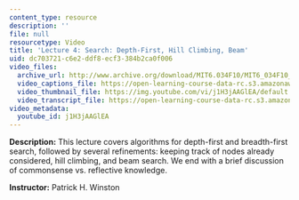 ```yaml
---
content_type: resource
description: ''
file: null
resourcetype: Video
title: 'Lecture 4: Search: Depth-First, Hill Climbing, Beam'
uid: dc703721-c6e2-ddf8-ecf3-384b2ca0f006
video_files:
  archive_url: http://www.archive.org/download/MIT6.034F10/MIT6_034F10_lec04_300k.mp4
  video_captions_file: https://open-learning-course-data-rc.s3.amazonaws.com/6-034-artificial-intelligence-fall-2010/e39058e630fe5f1f8c012d7c7abe474c_j1H3jAAGlEA.vtt
  video_thumbnail_file: https://img.youtube.com/vi/j1H3jAAGlEA/default.jpg
  video_transcript_file: https://open-learning-course-data-rc.s3.amazonaws.com/6-034-artificial-intelligence-fall-2010/7d217346c7e53dd7a4888198e74899b3_j1H3jAAGlEA.pdf
video_metadata:
  youtube_id: j1H3jAAGlEA
---
```


**Description:** This lecture covers algorithms for depth-first and breadth-first search, followed by several refinements: keeping track of nodes already considered, hill climbing, and beam search. We end with a brief discussion of commonsense vs. reflective knowledge.

**Instructor:** Patrick H. Winston